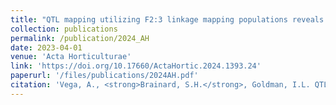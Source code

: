 ```yaml
---
title: "QTL mapping utilizing F2:3 linkage mapping populations reveals regions of chromosomes 2 and 6 are significantly associated with root width in carrot"
collection: publications
permalink: /publication/2024_AH
date: 2023-04-01
venue: 'Acta Horticulturae'
link: 'https://doi.org/10.17660/ActaHortic.2024.1393.24'
paperurl: '/files/publications/2024AH.pdf'
citation: 'Vega, A., <strong>Brainard, S.H.</strong>, Goldman, I.L. QTL mapping utilizing F<sub>2:3</sub> linkage mapping populations reveals regions of chromosomes 2 and 6 are significantly associated with root width in carrot. <i>Acta Hort.</i> (2024)'
---
```

